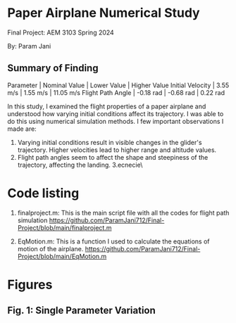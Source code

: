 # Paper Airplane Numerical Study
 Final Project: AEM 3103 Spring 2024

 By: Param Jani

 ## Summary of Finding
 Parameter         |   Nominal Value   |   Lower Value   |    Higher Value 
 Initial Velocity  |   3.55 m/s        |   1.55 m/s      |    11.05 m/s
 Flight Path Angle |   -0.18 rad       |   -0.68 rad     |    0.22 rad

In this study, I examined the flight properties of a paper airplane and understood how varying initial conditions affect its trajectory. I was able to do this using numerical simulation methods. I few important observations I made are:
1. Varying initial conditions result in visible changes in the glider's trajectory. Higher velocities lead to higher range and altitude values.
2. Flight path angles seem to affect the shape and steepiness of the trajectory, affecting the landing.
3.ecnecie\

# Code listing 
1. finalproject.m: This is the main script file with all the codes for flight path simulation
https://github.com/ParamJani712/Final-Project/blob/main/finalproject.m

2. EqMotion.m: This is a function I used to calculate the equations of motion of the airplane.
https://github.com/ParamJani712/Final-Project/blob/main/EqMotion.m

# Figures

## Fig. 1: Single Parameter Variation
   
